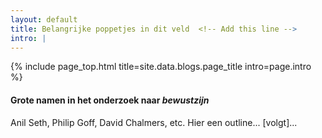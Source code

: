 ```yaml
---
layout: default
title: Belangrijke poppetjes in dit veld  <!-- Add this line -->
intro: |
---
```


{% include page_top.html 
   title=site.data.blogs.page_title 
   intro=page.intro 
%}

<div class="custom-section">

<h4>Grote namen in het onderzoek naar <em>bewustzijn</em></h4>
<p>Anil Seth, Philip Goff, David Chalmers, etc. Hier een outline... [volgt]...</p>

  
</div>

